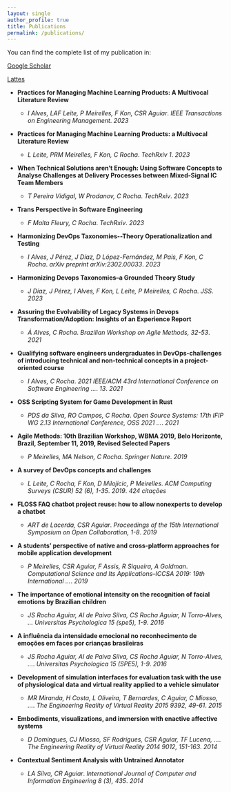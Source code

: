 ```yaml
---
layout: single
author_profile: true
title: Publications
permalink: /publications/
---
```


You can find the complete list of my publication in:


[Google Scholar](https://scholar.google.com/citations?user=_y8XHnAAAAAJ&hl=en)

[Lattes](http://lattes.cnpq.br/2831991076751452)

- **Practices for Managing Machine Learning Products: A Multivocal Literature Review**
  - *I Alves, LAF Leite, P Meirelles, F Kon, CSR Aguiar*. *IEEE Transactions on Engineering Management*. *2023*

- **Practices for Managing Machine Learning Products: a Multivocal Literature Review**
  - *L Leite, PRM Meirelles, F Kon, C Rocha*. *TechRxiv* *1*. *2023*

- **When Technical Solutions aren’t Enough: Using Software Concepts to Analyse Challenges at Delivery Processes between Mixed-Signal IC Team Members**
  - *T Pereira Vidigal, W Prodanov, C Rocha*. *TechRxiv*. *2023*

- **Trans Perspective in Software Engineering**
  - *F Malta Fleury, C Rocha*. *TechRxiv*. *2023*

- **Harmonizing DevOps Taxonomies--Theory Operationalization and Testing**
  - *I Alves, J Pérez, J Díaz, D López-Fernández, M Pais, F Kon, C Rocha*. *arXiv preprint arXiv:2302.00033*. *2023*

- **Harmonizing Devops Taxonomies–a Grounded Theory Study**
  - *J Díaz, J Pérez, I Alves, F Kon, L Leite, P Meirelles, C Rocha*. *JSS*. *2023*

- **Assuring the Evolvability of Legacy Systems in Devops Transformation/Adoption: Insights of an Experience Report**
  - *Á Alves, C Rocha*. *Brazilian Workshop on Agile Methods, 32-53*. *2021*

- **Qualifying software engineers undergraduates in DevOps-challenges of introducing technical and non-technical concepts in a project-oriented course**
  - *I Alves, C Rocha*. *2021 IEEE/ACM 43rd International Conference on Software Engineering …*. *13*. *2021*

- **OSS Scripting System for Game Development in Rust**
  - *PDS da Silva, RO Campos, C Rocha*. *Open Source Systems: 17th IFIP WG 2.13 International Conference, OSS 2021 …*. *2021*

- **Agile Methods: 10th Brazilian Workshop, WBMA 2019, Belo Horizonte, Brazil, September 11, 2019, Revised Selected Papers**
  - *P Meirelles, MA Nelson, C Rocha*. *Springer Nature*. *2019*

- **A survey of DevOps concepts and challenges**
  - *L Leite, C Rocha, F Kon, D Milojicic, P Meirelles*. *ACM Computing Surveys (CSUR) 52 (6), 1-35*. *2019*.   *424 citações*

- **FLOSS FAQ chatbot project reuse: how to allow nonexperts to develop a chatbot**
  - *ART de Lacerda, CSR Aguiar*. *Proceedings of the 15th International Symposium on Open Collaboration, 1-8*. *2019*

- **A students’ perspective of native and cross-platform approaches for mobile application development**
  - *P Meirelles, CSR Aguiar, F Assis, R Siqueira, A Goldman*. *Computational Science and Its Applications–ICCSA 2019: 19th International …*. *2019*

- **The importance of emotional intensity on the recognition of facial emotions by Brazilian children**
  - *JS Rocha Aguiar, AI de Paiva Silva, CS Rocha Aguiar, N Torro-Alves, ...* *Universitas Psychologica 15 (spe5), 1-9*. *2016*

- **A influência da intensidade emocional no reconhecimento de emoções em faces por crianças brasileiras**
  - *JS Rocha Aguiar, AI de Paiva Silva, CS Rocha Aguiar, N Torro-Alves, ...*. *Universitas Psychologica 15 (SPE5), 1-9*. *2016*

- **Development of simulation interfaces for evaluation task with the use of physiological data and virtual reality applied to a vehicle simulator**
  - *MR Miranda, H Costa, L Oliveira, T Bernardes, C Aguiar, C Miosso, ...*. *The Engineering Reality of Virtual Reality 2015 9392, 49-61*. *2015*

- **Embodiments, visualizations, and immersion with enactive affective systems**
  - *D Domingues, CJ Miosso, SF Rodrigues, CSR Aguiar, TF Lucena, ...*. *The Engineering Reality of Virtual Reality 2014 9012, 151-163*. *2014*

- **Contextual Sentiment Analysis with Untrained Annotator**
  - *LA Silva, CR Aguiar*. *International Journal of Computer and Information Engineering 8 (3), 435*. *2014*


